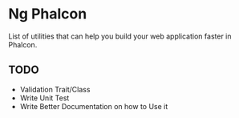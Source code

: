 # Ng Phalcon

List of utilities that can help you build your web application faster in Phalcon.

## TODO

- Validation Trait/Class
- Write Unit Test
- Write Better Documentation on how to Use it

